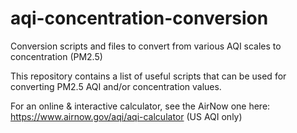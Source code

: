 # aqi-concentration-conversion
Conversion scripts and files to convert from various AQI scales to concentration (PM2.5)

This repository contains a list of useful scripts that can be used for converting PM2.5 AQI and/or concentration values.

For an online & interactive calculator, see the AirNow one here: https://www.airnow.gov/aqi/aqi-calculator (US AQI only)
